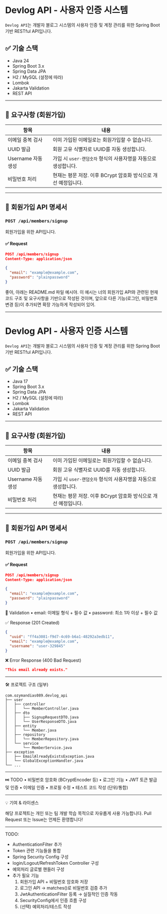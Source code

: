 # Devlog API - 사용자 인증 시스템

`Devlog API`는 개발자 블로그 시스템의 사용자 인증 및 계정 관리를 위한 Spring Boot 기반 RESTful API입니다.

## ✅ 기술 스택

- Java 24
- Spring Boot 3.x
- Spring Data JPA
- H2 / MySQL (설정에 따라)
- Lombok
- Jakarta Validation
- REST API

---

## 📌 요구사항 (회원가입)

| 항목           | 내용                                                                 |
|----------------|----------------------------------------------------------------------|
| 이메일 중복 검사 | 이미 가입된 이메일로는 회원가입할 수 없습니다.                        |
| UUID 발급       | 회원 고유 식별자로 UUID를 자동 생성합니다.                             |
| Username 자동 생성 | 가입 시 `user-랜덤숫자` 형식의 사용자명을 자동으로 생성합니다.         |
| 비밀번호 처리    | 현재는 평문 저장. 이후 BCrypt 암호화 방식으로 개선 예정입니다.            |

---

## 🚀 회원가입 API 명세서

### `POST /api/members/signup`

회원가입을 위한 API입니다.

#### ✅ Request

```json
POST /api/members/signup
Content-Type: application/json

{
  "email": "example@example.com",
  "password": "plainpassword"
}
```
좋아, 아래는 README.md 파일 예시야.
이 예시는 너의 회원가입 API와 관련된 현재 코드 구조 및 요구사항을 기반으로 작성된 것이며,
앞으로 다른 기능(로그인, 비밀번호 변경 등)이 추가되면 확장 가능하게 작성되어 있어.

---


# Devlog API - 사용자 인증 시스템

`Devlog API`는 개발자 블로그 시스템의 사용자 인증 및 계정 관리를 위한 Spring Boot 기반 RESTful API입니다.

## ✅ 기술 스택

- Java 17
- Spring Boot 3.x
- Spring Data JPA
- H2 / MySQL (설정에 따라)
- Lombok
- Jakarta Validation
- REST API

---

## 📌 요구사항 (회원가입)

| 항목           | 내용                                                                 |
|----------------|----------------------------------------------------------------------|
| 이메일 중복 검사 | 이미 가입된 이메일로는 회원가입할 수 없습니다.                        |
| UUID 발급       | 회원 고유 식별자로 UUID를 자동 생성합니다.                             |
| Username 자동 생성 | 가입 시 `user-랜덤숫자` 형식의 사용자명을 자동으로 생성합니다.         |
| 비밀번호 처리    | 현재는 평문 저장. 이후 BCrypt 암호화 방식으로 개선 예정입니다.            |

---

## 🚀 회원가입 API 명세서

### `POST /api/members/signup`

회원가입을 위한 API입니다.

#### ✅ Request

```json
POST /api/members/signup
Content-Type: application/json

{
  "email": "example@example.com",
  "password": "plainpassword"
}
```

🔐 Validation
	•	email: 이메일 형식 + 필수 값
	•	password: 최소 1자 이상 + 필수 값

✅ Response (201 Created)
```json
{
  "uuid": "ff4a3081-f9d7-4c69-b6a1-48292a3edb11",
  "email": "example@example.com",
  "username": "user-329845"
}
```
❌ Error Response (400 Bad Request)
```json
"This email already exists."
```

---

🛠 프로젝트 구조 (일부)
```
com.ozymandias089.devlog_api
├── user
│   ├── controller
│   │   └── MemberController.java
│   ├── dto
│   │   ├── SignupRequestDTO.java
│   │   └── UserResponseDTO.java
│   ├── entity
│   │   └── Member.java
│   ├── repository
│   │   └── MemberRepository.java
│   └── service
│       └── MemberService.java
├── exception
│   ├── EmailAlreadyExistsException.java
│   └── GlobalExceptionHandler.java
└── ...
```

---

⏭️ TODO
	•	비밀번호 암호화 (BCryptEncoder 등)
	•	로그인 기능
	•	JWT 토큰 발급 및 인증
	•	이메일 인증
	•	프로필 수정
	•	테스트 코드 작성 (단위/통합)

---

💡 기여 & 라이센스

해당 프로젝트는 개인 또는 팀 개발 학습 목적으로 자유롭게 사용 가능합니다.
Pull Request 또는 Issue는 언제든 환영합니다!

---
TODO: 
- AuthenticationFilter 추가
- Token 관련 기능들을 통합
- Spring Security Config 구성
- login/Logout/RefreshToken Controller 구성
- 예외처리 글로벌 핸들러 구성
- 추가 필요 기능
 	1.	회원가입 API + 비밀번호 암호화 저장
	2.	로그인 API → matches()로 비밀번호 검증 추가
	3.	JwtAuthenticationFilter 등록 → 실질적인 인증 작동
	4.	SecurityConfig에서 인증 흐름 구성
	5.	(선택) 예외처리/테스트 작성
